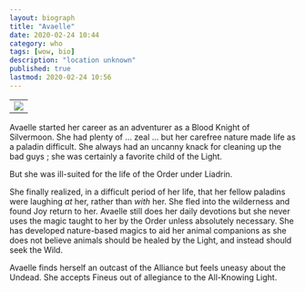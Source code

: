```yaml
---
layout: biograph
title: "Avaelle"
date: 2020-02-24 10:44
category: who
tags: [wow, bio]
description: "location unknown"
published: true
lastmod: 2020-02-24 10:56
---
```


<table class="bio-stat-table">
<tr>
<td><img class="bio-portrait" src="{{ site.url }}/assets/img/avaelle-dressingroom-2020feb24.jpg"></td>	
</tr>
</table>

Avaelle started her career as an adventurer as a Blood Knight of Silvermoon. She had plenty of ... zeal ... but her carefree nature made life as a paladin difficult. She always had an uncanny knack for cleaning up the bad guys ; she was certainly a favorite child of the Light. 

But she was ill-suited for the life of the Order under Liadrin. 

She finally realized, in a difficult period of her life, that her fellow paladins were laughing _at_ her, rather than _with_ her. She fled into the wilderness and found Joy return to her. Avaelle still does her daily devotions but she never uses the magic taught to her by the Order unless absolutely necessary. She has developed nature-based magics to aid her animal companions as she does not believe animals should be healed by the Light, and instead should seek the Wild.

Avaelle finds herself an outcast of the Alliance but feels uneasy about the Undead. She accepts Fineus out of allegiance to the All-Knowing Light.
